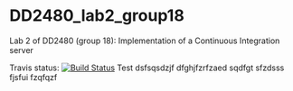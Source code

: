 # DD2480_lab2_group18
Lab 2 of DD2480 (group 18): Implementation of a Continuous Integration server

Travis status: [![Build Status](https://travis-ci.org/apeinot/DD2480_lab2_group18.svg?branch=master)](https://travis-ci.org/apeinot/DD2480_lab2_group18)
Test
dsfsqsdzjf
dfghjfzrfzaed
sqdfgt
sfzdsss
fjsfui
fzqfqzf

